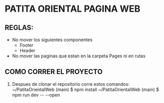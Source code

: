 # PATITA ORIENTAL PAGINA WEB

## REGLAS:
- No mover los siguientes componentes 
    - Footer
    - Header
- No mover las paginas que estan en la carpeta Pages ni en rutas

## COMO CORRER EL PROYECTO
1. Despues de clonar el repositorio corre estos comandos:
    ~/PatitaOrientalWeb (main) $ npm install
    ~/PatitaOrientalWeb (main) $ npm run dev -- --open
